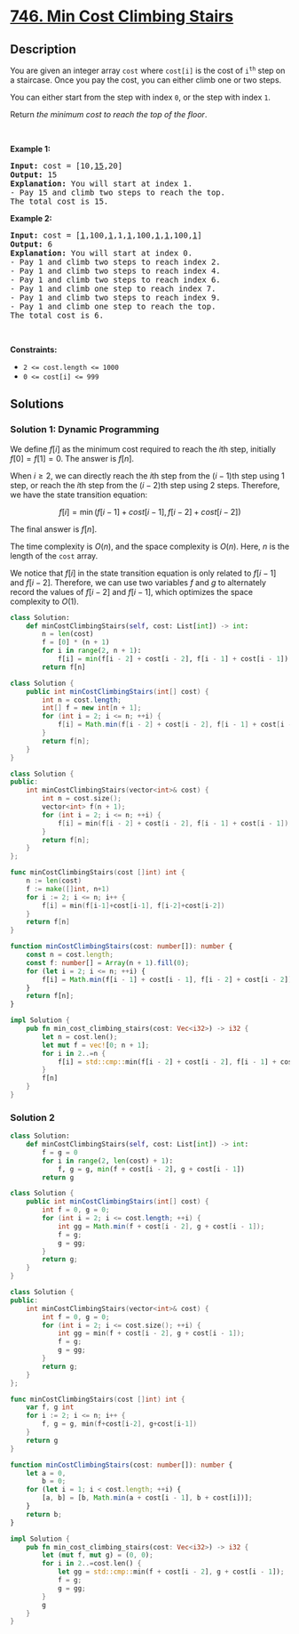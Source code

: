 # [746. Min Cost Climbing Stairs](https://leetcode.com/problems/min-cost-climbing-stairs)


## Description

<p>You are given an integer array <code>cost</code> where <code>cost[i]</code> is the cost of <code>i<sup>th</sup></code> step on a staircase. Once you pay the cost, you can either climb one or two steps.</p>

<p>You can either start from the step with index <code>0</code>, or the step with index <code>1</code>.</p>

<p>Return <em>the minimum cost to reach the top of the floor</em>.</p>

<p>&nbsp;</p>
<p><strong class="example">Example 1:</strong></p>

<pre>
<strong>Input:</strong> cost = [10,<u>15</u>,20]
<strong>Output:</strong> 15
<strong>Explanation:</strong> You will start at index 1.
- Pay 15 and climb two steps to reach the top.
The total cost is 15.
</pre>

<p><strong class="example">Example 2:</strong></p>

<pre>
<strong>Input:</strong> cost = [<u>1</u>,100,<u>1</u>,1,<u>1</u>,100,<u>1</u>,<u>1</u>,100,<u>1</u>]
<strong>Output:</strong> 6
<strong>Explanation:</strong> You will start at index 0.
- Pay 1 and climb two steps to reach index 2.
- Pay 1 and climb two steps to reach index 4.
- Pay 1 and climb two steps to reach index 6.
- Pay 1 and climb one step to reach index 7.
- Pay 1 and climb two steps to reach index 9.
- Pay 1 and climb one step to reach the top.
The total cost is 6.
</pre>

<p>&nbsp;</p>
<p><strong>Constraints:</strong></p>

<ul>
	<li><code>2 &lt;= cost.length &lt;= 1000</code></li>
	<li><code>0 &lt;= cost[i] &lt;= 999</code></li>
</ul>

## Solutions

### Solution 1: Dynamic Programming

We define $f[i]$ as the minimum cost required to reach the $i$th step, initially $f[0] = f[1] = 0$. The answer is $f[n]$.

When $i \ge 2$, we can directly reach the $i$th step from the $(i - 1)$th step using $1$ step, or reach the $i$th step from the $(i - 2)$th step using $2$ steps. Therefore, we have the state transition equation:

$$
f[i] = \min(f[i - 1] + cost[i - 1], f[i - 2] + cost[i - 2])
$$

The final answer is $f[n]$.

The time complexity is $O(n)$, and the space complexity is $O(n)$. Here, $n$ is the length of the `cost` array.

We notice that $f[i]$ in the state transition equation is only related to $f[i - 1]$ and $f[i - 2]$. Therefore, we can use two variables $f$ and $g$ to alternately record the values of $f[i - 2]$ and $f[i - 1]$, which optimizes the space complexity to $O(1)$.

<!-- tabs:start -->

```python
class Solution:
    def minCostClimbingStairs(self, cost: List[int]) -> int:
        n = len(cost)
        f = [0] * (n + 1)
        for i in range(2, n + 1):
            f[i] = min(f[i - 2] + cost[i - 2], f[i - 1] + cost[i - 1])
        return f[n]
```

```java
class Solution {
    public int minCostClimbingStairs(int[] cost) {
        int n = cost.length;
        int[] f = new int[n + 1];
        for (int i = 2; i <= n; ++i) {
            f[i] = Math.min(f[i - 2] + cost[i - 2], f[i - 1] + cost[i - 1]);
        }
        return f[n];
    }
}
```

```cpp
class Solution {
public:
    int minCostClimbingStairs(vector<int>& cost) {
        int n = cost.size();
        vector<int> f(n + 1);
        for (int i = 2; i <= n; ++i) {
            f[i] = min(f[i - 2] + cost[i - 2], f[i - 1] + cost[i - 1]);
        }
        return f[n];
    }
};
```

```go
func minCostClimbingStairs(cost []int) int {
	n := len(cost)
	f := make([]int, n+1)
	for i := 2; i <= n; i++ {
		f[i] = min(f[i-1]+cost[i-1], f[i-2]+cost[i-2])
	}
	return f[n]
}
```

```ts
function minCostClimbingStairs(cost: number[]): number {
    const n = cost.length;
    const f: number[] = Array(n + 1).fill(0);
    for (let i = 2; i <= n; ++i) {
        f[i] = Math.min(f[i - 1] + cost[i - 1], f[i - 2] + cost[i - 2]);
    }
    return f[n];
}
```

```rust
impl Solution {
    pub fn min_cost_climbing_stairs(cost: Vec<i32>) -> i32 {
        let n = cost.len();
        let mut f = vec![0; n + 1];
        for i in 2..=n {
            f[i] = std::cmp::min(f[i - 2] + cost[i - 2], f[i - 1] + cost[i - 1]);
        }
        f[n]
    }
}
```

<!-- tabs:end -->

### Solution 2

<!-- tabs:start -->

```python
class Solution:
    def minCostClimbingStairs(self, cost: List[int]) -> int:
        f = g = 0
        for i in range(2, len(cost) + 1):
            f, g = g, min(f + cost[i - 2], g + cost[i - 1])
        return g
```

```java
class Solution {
    public int minCostClimbingStairs(int[] cost) {
        int f = 0, g = 0;
        for (int i = 2; i <= cost.length; ++i) {
            int gg = Math.min(f + cost[i - 2], g + cost[i - 1]);
            f = g;
            g = gg;
        }
        return g;
    }
}
```

```cpp
class Solution {
public:
    int minCostClimbingStairs(vector<int>& cost) {
        int f = 0, g = 0;
        for (int i = 2; i <= cost.size(); ++i) {
            int gg = min(f + cost[i - 2], g + cost[i - 1]);
            f = g;
            g = gg;
        }
        return g;
    }
};
```

```go
func minCostClimbingStairs(cost []int) int {
	var f, g int
	for i := 2; i <= n; i++ {
		f, g = g, min(f+cost[i-2], g+cost[i-1])
	}
	return g
}
```

```ts
function minCostClimbingStairs(cost: number[]): number {
    let a = 0,
        b = 0;
    for (let i = 1; i < cost.length; ++i) {
        [a, b] = [b, Math.min(a + cost[i - 1], b + cost[i])];
    }
    return b;
}
```

```rust
impl Solution {
    pub fn min_cost_climbing_stairs(cost: Vec<i32>) -> i32 {
        let (mut f, mut g) = (0, 0);
        for i in 2..=cost.len() {
            let gg = std::cmp::min(f + cost[i - 2], g + cost[i - 1]);
            f = g;
            g = gg;
        }
        g
    }
}
```

<!-- tabs:end -->

<!-- end -->
